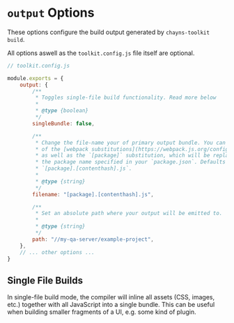 # `output` Options

These options configure the build output generated by `chayns-toolkit build`.

All options aswell as the `toolkit.config.js` file itself are optional.

```js
// toolkit.config.js

module.exports = {
    output: {
        /**
         * Toggles single-file build functionality. Read more below
         *
         * @type {boolean}
         */
        singleBundle: false,

        /**
         * Change the file-name your of primary output bundle. You can use any
         * of the [webpack substitutions](https://webpack.js.org/configuration/output/#template-strings)
         * as well as the `[package]` substitution, which will be replaced by
         * the package name specified in your `package.json`. Defaults to
         * `[package].[contenthash].js`.
         *
         * @type {string}
         */
        filename: "[package].[contenthash].js",

        /**
         * Set an absolute path where your output will be emitted to.
         *
         * @type {string}
         */
        path: "//my-qa-server/example-project",
    },
    // ... other options ...
}
```

## Single File Builds

In single-file build mode, the compiler will inline all assets (CSS, images,
etc.) together with all JavaScript into a single bundle. This can be useful when
building smaller fragments of a UI, e.g. some kind of plugin.
